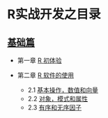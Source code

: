 # R实战开发之目录

## [基础篇]()

- 第一章 [R 初体验]()

	

- 第二章 [R 软件的使用]()

	* 2.1 [基本操作，数值和向量](02-simple-manipulations-numbers-and-vectors.md)
	* 2.2 [对象，模式和属性](03-objects-their-modes-and-attributes.md)
	* 2.3 [有序和无序因子](04-ordered-and-unordered-factors.md)

